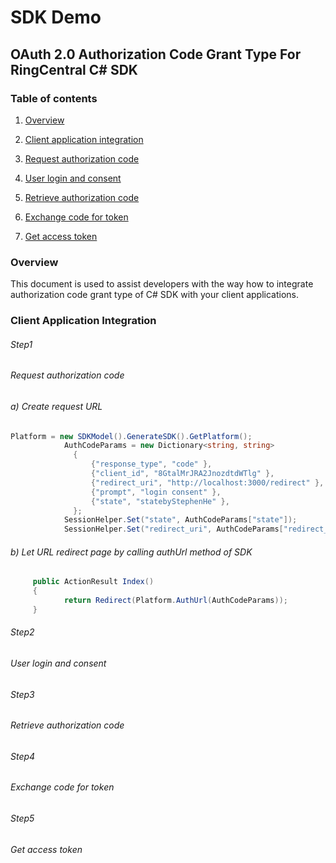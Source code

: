 #  SDK Demo

## OAuth 2.0 Authorization Code Grant Type For RingCentral C# SDK 

### Table of contents

1. [Overview](#overview)

2. [Client application integration](#client-application-integration)
  1. [Request authorization code](#request-authorization-code)
  2. [User login and consent](#user-login-and-consent)
  3. [Retrieve authorization code](#retrieve-authorization-code)
  4. [Exchange code for token](#exchange-code-for-token)
  5. [Get access token](#get-access-token)


### Overview
This document is used to assist developers with the way how to integrate authorization code grant type of C# SDK with your client applications.

### Client Application Integration

###### Step1
###### Request authorization code
###### a)	Create request URL 
```cs
Platform = new SDKModel().GenerateSDK().GetPlatform();
            AuthCodeParams = new Dictionary<string, string>
              {
                  {"response_type", "code" },
                  {"client_id", "8GtalMrJRA2JnozdtdWTlg" }, 
                  {"redirect_uri", "http://localhost:3000/redirect" }, 
                  {"prompt", "login consent" }, 
                  {"state", "statebyStephenHe" },
              };
            SessionHelper.Set("state", AuthCodeParams["state"]);
            SessionHelper.Set("redirect_uri", AuthCodeParams["redirect_uri"]);

```


###### b)	Let URL redirect page by calling authUrl method of SDK
```cs
     public ActionResult Index()
     {
            return Redirect(Platform.AuthUrl(AuthCodeParams));
     }

```


###### Step2
###### User login and consent

###### Step3
###### Retrieve authorization code

###### Step4
###### Exchange code for token

###### Step5
###### Get access token

